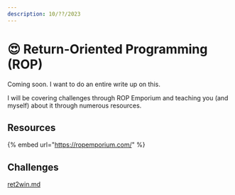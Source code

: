 ```yaml
---
description: 10/??/2023
---
```


# 😍 Return-Oriented Programming (ROP)

Coming soon. I want to do an entire write up on this.

I will be covering challenges through ROP Emporium and teaching you (and myself) about it through numerous resources.

## Resources

{% embed url="https://ropemporium.com/" %}

## Challenges

[ret2win.md](ret2win.md "mention")
